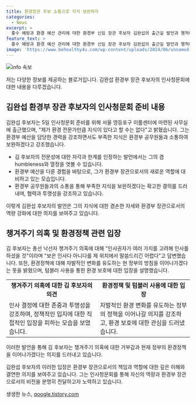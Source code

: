 ```yaml
---
title: 환경장관 후보 소통으로 지식 보완하자
categories:
  - News
excerpt: >
  홍수 예방과 환경 예산 관리에 대한 환경부 신임 장관 후보자 김완섭의 출근길 발언과 행적에 대한 기사다. 김 후보자는 전문성 부족 지적을 받으며 지식 부족을 시인했고, 환경부 예산을 다룬 경력을 강조했다. 또한 개인 다회용 컵 사용과 자발적인 환경 정책을 지지하며 현재 정부의 방향을 이어갈 의사를 밝혔다. 그러나 특정 현안에 대해선 자세히 언급을 피하고 있다는 지적이 있었다.
feature_text: >
  홍수 예방과 환경 예산 관리에 대한 환경부 신임 장관 후보자 김완섭의 출근길 발언과 행적에 대한 기사다. 김 후보자는 전문성 부족 지적을 받으며 지식 부족을 시인했고, 환경부 예산을 다룬 경력을 강조했다. 또한 개인 다회용 컵 사용과 자발적인 환경 정책을 지지하며 현재 정부의 방향을 이어갈 의사를 밝혔다. 그러나 특정 현안에 대해선 자세히 언급을 피하고 있다는 지적이 있었다.
image: 'https://www.behealthy4u.com/wp-content/uploads/2024/06/unnamed-file.png'
---
```


<p><img src="https://www.behealthy4u.com/wp-content/uploads/2024/06/unnamed-file.png" alt="info 속보" /></p>

<p>저는 다양한 정보를 제공하는 블로거입니다. 김완섭 환경부 장관 후보자의 인사청문회에 대한 내용을 다루겠습니다.</p>

<h2 data-ke-size="size26">김완섭 환경부 장관 후보자의 인사청문회 준비 내용</h2>

<p>김완섭 후보자는 5일 인사청문회 준비를 위해 서울 영등포구 이룸센터에 마련된 사무실에 출근했으며, "제가 환경 전문가만큼 지식이 있다고 할 수는 없다"고 밝혔습니다. 그는 환경부 예산을 담당한 경력을 강조하면서도 부족한 지식은 환경부 공무원들과 소통하여 보완하겠다고 강조했습니다.</p>

<ul>
  <li>김 후보자의 전문성에 대한 자각과 한계를 인정하는 발언에서는 그의 겸 humbleness와 열정을 엿볼 수 있습니다.</li>
  <li>환경부 예산을 다룬 경험을 바탕으로, 그가 환경부 장관으로서의 새로운 역할에 대비하고 있는 모습입니다.</li>
  <li>환경부 공무원들과의 소통을 통해 부족한 지식을 보완하겠다는 확고한 결의를 드러내며, 협력과 투명성을 강조하고 있습니다.</li>
</ul>

<p>이렇게 김완섭 후보자의 발언은 그의 지식에 대한 겸손한 자세와 환경부 장관으로서의 역량 강화에 대한 의지를 보여주고 있습니다.</p>

<h2 data-ke-size="size26">챙겨주기 의혹 및 환경정책 관련 입장</h2>

<p>김 후보자는 총선 낙선자 챙겨주기 의혹에 대해 "인사권자가 여러 가지를 고려해 인사를 하셨을 것"이라며 "보은 인사다 아니다를 제 위치에서 말씀드리긴 어렵다"고 답변했습니다. 또한, 환경정책에 대해 자발적인 변화를 유도하는 현 정부의 방침을 이어나가겠다는 뜻을 밝혔으며, 텀블러 사용을 통한 환경 보호에 대한 입장을 설명했습니다.</p>

<table>
  <tr>
    <td style="text-align: center; height: 17px;"><b>챙겨주기 의혹에 대한 김 후보자의 의견</b></td>
    <td style="text-align: center; height: 17px;"><b>환경정책 및 텀블러 사용에 대한 입장</b></td>
  </tr>
  <tr>
    <td>인사 결정에 대한 존중과 투명성을 강조하며, 정책적인 입지에 대한 직접적인 입장을 피하는 모습을 보였습니다.</td>
    <td>자발적인 환경 변화를 유도하는 정부의 정책을 이어나갈 의지를 강조하고, 환경 보호에 대한 관심을 드러냈습니다.</td>
  </tr>
</table>

<p>이러한 발언을 통해 김 후보자는 챙겨주기 의혹에 대한 거부감과 현재 정부의 환경정책을 이어나가겠다는 의지를 드러내고 있습니다.</p>

<p>김완섭 후보자의 이러한 입장은 환경부 장관으로서의 책임과 역할에 대한 깊은 이해와 결연한 의지를 보여주고 있습니다. 그는 인사청문회를 통해 자신의 역량과 환경부 장관으로서의 비전을 분명히 전달하고자 노력하고 있습니다.</p>
생생한 뉴스, <a href="https://qoogle.tistory.com" rel="dofollow">qoogle.tistory.com</a>


